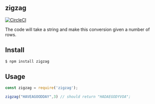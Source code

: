 ## zigzag

[![CircleCI](https://circleci.com/gh/marsholly/zigzag_npm.svg?style=shield)](https://circleci.com/gh/marsholly/zigzag_npm)

The code will take a string and make this conversion given a number of rows.

## Install

```bash
$ npm install zigzag
```

## Usage

```js
const zigzag = require('zigzag');

zigzag("HAVEAGOODDAY",3) // should return "HADAEGODYVOA";
```
